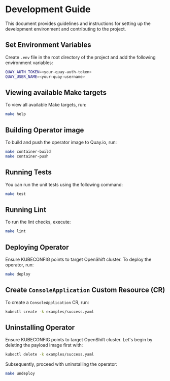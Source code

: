 # Development Guide

This document provides guidelines and instructions for setting up the development environment and contributing to the project.

## Set Environment Variables

Create `.env` file in the root directory of the project and add the following environment variables:

```sh
QUAY_AUTH_TOKEN=<your-quay-auth-token>
QUAY_USER_NAME=<your-quay-username>
```

## Viewing available Make targets

To view all available Make targets, run:

```sh
make help
```

## Building Operator image

To build and push the operator image to Quay.io, run:

```sh
make container-build
make container-push
```

## Running Tests

You can run the unit tests using the following command:

```sh
make test
```

## Running Lint

To run the lint checks, execute:

```sh
make lint
```

## Deploying Operator

Ensure KUBECONFIG points to target OpenShift cluster. To deploy the operator, run:

```sh
make deploy
```

## Create `ConsoleApplication` Custom Resource (CR)

To create a `ConsoleApplication` CR, run:

```sh
kubectl create -k examples/success.yaml
```

## Uninstalling Operator

Ensure KUBECONFIG points to target OpenShift cluster. Let's begin by deleting the payload image first with:

```sh
kubectl delete -k examples/success.yaml
```

Subsequently, proceed with uninstalling the operator:

```sh
make undeploy
```

